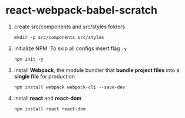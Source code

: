 # react-webpack-babel-scratch

1. create src/components and src/styles folders

    `mkdir -p src/components src/styles`

2. initialize NPM. To skip all configs insert flag `-y`

    `npm init -y`

3. install **Webpack**, the module bundler that **bundle project files** into a **single file** for production

    `npm install webpack webpack-cli --save-dev`

4. install **react** and **react-dom**

    `npm install react react-dom`